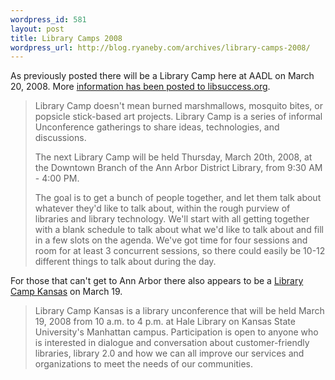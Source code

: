 ```yaml
--- 
wordpress_id: 581
layout: post
title: Library Camps 2008
wordpress_url: http://blog.ryaneby.com/archives/library-camps-2008/
---
```

As previously posted there will be a Library Camp here at AADL on March 20, 2008. More <a href="http://libsuccess.org/index.php?title=Library_Camp">information has been posted to libsuccess.org</a>.

<blockquote>Library Camp doesn't mean burned marshmallows, mosquito bites, or popsicle stick-based art projects. Library Camp is a series of informal Unconference gatherings to share ideas, technologies, and discussions.

The next Library Camp will be held Thursday, March 20th, 2008, at the Downtown Branch of the Ann Arbor District Library, from 9:30 AM - 4:00 PM.

The goal is to get a bunch of people together, and let them talk about whatever they'd like to talk about, within the rough purview of libraries and library technology. We'll start with all getting together with a blank schedule to talk about what we'd like to talk about and fill in a few slots on the agenda. We've got time for four sessions and room for at least 3 concurrent sessions, so there could easily be 10-12 different things to talk about during the day.</blockquote>

For those that can't get to Ann Arbor there also appears to be a <a href="http://librarycampks.wetpaint.com/">Library Camp Kansas</a> on March 19.

<blockquote>Library Camp Kansas is a library unconference that will be held March 19, 2008 from 10 a.m. to 4 p.m. at Hale Library on Kansas State University's Manhattan campus. Participation is open to anyone who is interested in dialogue and conversation about customer-friendly libraries, library 2.0 and how we can all improve our services and organizations to meet the needs of our communities.</blockquote>
